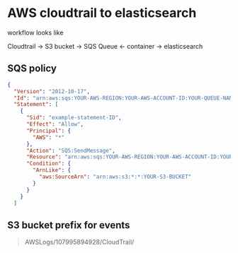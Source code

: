 # AWS cloudtrail to elasticsearch

workflow looks like


Cloudtrail -> S3 bucket -> SQS Queue <- container -> elasticsearch

## SQS policy

```json
{
  "Version": "2012-10-17",
  "Id": "arn:aws:sqs:YOUR-AWS-REGION:YOUR-AWS-ACCOUNT-ID:YOUR-QUEUE-NAME/SQSDefaultPolicy",
  "Statement": [
    {
      "Sid": "example-statement-ID",
      "Effect": "Allow",
      "Principal": {
        "AWS": "*"
      },
      "Action": "SQS:SendMessage",
      "Resource": "arn:aws:sqs:YOUR-AWS-REGION:YOUR-AWS-ACCOUNT-ID:YOUR-QUEUE-NAME",
      "Condition": {
        "ArnLike": {
          "aws:SourceArn": "arn:aws:s3:*:*:YOUR-S3-BUCKET"
        }
      }
    }
  ]
  ```

  ## S3 bucket prefix for events

  > AWSLogs/107995894928/CloudTrail/
